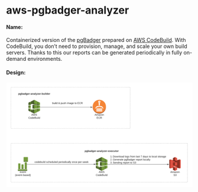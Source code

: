 # aws-pgbadger-analyzer
#### Name:
Containerized version of the [pgBadger](https://github.com/darold/pgbadger) prepared on [AWS CodeBuild](https://aws.amazon.com/codebuild/). With CodeBuild, you don’t need to provision, manage, and scale your own build servers. Thanks to this our reports can be generated periodically in fully on-demand environments. 
#### Design:
![Alt text](./images/design.png)